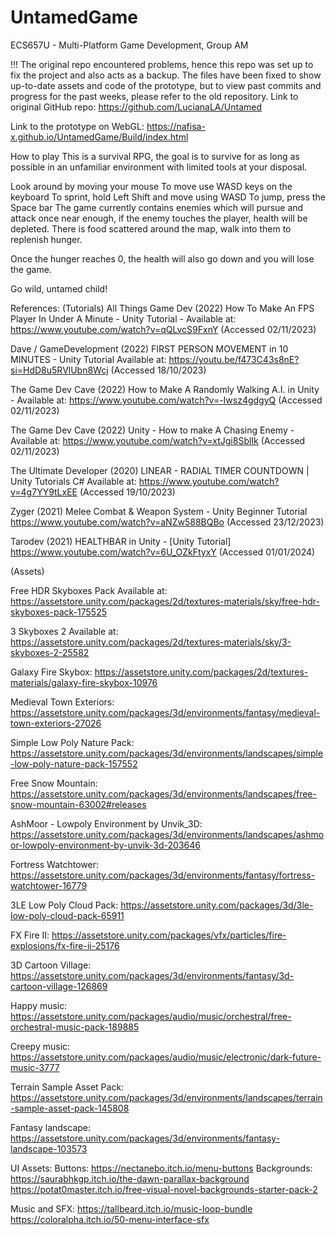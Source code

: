 # UntamedGame
 
ECS657U - Multi-Platform Game Development, Group AM

!!! The original repo encountered problems, hence this repo was set up to fix the project and also acts as a backup. 
The files have been fixed to show up-to-date assets and code of the prototype, but to view past commits and progress for the past weeks, please refer to the old repository.
Link to original GitHub repo: https://github.com/LucianaLA/Untamed

Link to the prototype on WebGL: https://nafisa-x.github.io/UntamedGame/Build/index.html

How to play
This is a survival RPG, the goal is to survive for as long as possible in an unfamiliar environment with limited tools at your disposal.

Look around by moving your mouse
To move use WASD keys on the keyboard
To sprint, hold Left Shift and move using WASD
To jump, press the Space bar
The game currently contains enemies which will pursue and attack once near enough, if the enemy touches the player, health will be depleted. There is food scattered around the map, walk into them to replenish hunger.

Once the hunger reaches 0, the health will also go down and you will lose the game.

Go wild, untamed child!

References:
(Tutorials)
All Things Game Dev (2022) How To Make An FPS Player In Under A Minute - Unity Tutorial - Available at: https://www.youtube.com/watch?v=qQLvcS9FxnY (Accessed 02/11/2023)

Dave / GameDevelopment (2022) FIRST PERSON MOVEMENT in 10 MINUTES - Unity Tutorial Available at: https://youtu.be/f473C43s8nE?si=HdD8u5RVlUbn8Wcj (Accessed 18/10/2023)

The Game Dev Cave (2022) How to Make A Randomly Walking A.I. in Unity - Available at: https://www.youtube.com/watch?v=-Iwsz4gdgyQ (Accessed 02/11/2023)

The Game Dev Cave (2022) Unity - How to make A Chasing Enemy - Available at: https://www.youtube.com/watch?v=xtJgi8SblIk (Accessed 02/11/2023)

The Ultimate Developer (2020) LINEAR - RADIAL TIMER COUNTDOWN | Unity Tutorials C# Available at: https://www.youtube.com/watch?v=4g7YY9tLxEE (Accessed 19/10/2023)

Zyger (2021) Melee Combat & Weapon System - Unity Beginner Tutorial https://www.youtube.com/watch?v=aNZw588BQBo (Accessed 23/12/2023)

Tarodev (2021) HEALTHBAR in Unity - [Unity Tutorial] https://www.youtube.com/watch?v=6U_OZkFtyxY (Accessed 01/01/2024)

(Assets)

Free HDR Skyboxes Pack Available at: https://assetstore.unity.com/packages/2d/textures-materials/sky/free-hdr-skyboxes-pack-175525

3 Skyboxes 2 Available at: https://assetstore.unity.com/packages/2d/textures-materials/sky/3-skyboxes-2-25582

Galaxy Fire Skybox: https://assetstore.unity.com/packages/2d/textures-materials/galaxy-fire-skybox-10976

Medieval Town Exteriors: https://assetstore.unity.com/packages/3d/environments/fantasy/medieval-town-exteriors-27026

Simple Low Poly Nature Pack: https://assetstore.unity.com/packages/3d/environments/landscapes/simple-low-poly-nature-pack-157552

Free Snow Mountain: https://assetstore.unity.com/packages/3d/environments/landscapes/free-snow-mountain-63002#releases

AshMoor - Lowpoly Environment by Unvik_3D: https://assetstore.unity.com/packages/3d/environments/landscapes/ashmoor-lowpoly-environment-by-unvik-3d-203646

Fortress Watchtower: https://assetstore.unity.com/packages/3d/environments/fantasy/fortress-watchtower-16779

3LE Low Poly Cloud Pack: https://assetstore.unity.com/packages/3d/3le-low-poly-cloud-pack-65911

FX Fire II: https://assetstore.unity.com/packages/vfx/particles/fire-explosions/fx-fire-ii-25176

3D Cartoon Village: https://assetstore.unity.com/packages/3d/environments/fantasy/3d-cartoon-village-126869

Happy music: https://assetstore.unity.com/packages/audio/music/orchestral/free-orchestral-music-pack-189885

Creepy music: https://assetstore.unity.com/packages/audio/music/electronic/dark-future-music-3777

Terrain Sample Asset Pack: https://assetstore.unity.com/packages/3d/environments/landscapes/terrain-sample-asset-pack-145808

Fantasy landscape: https://assetstore.unity.com/packages/3d/environments/fantasy-landscape-103573

UI Assets:
Buttons: https://nectanebo.itch.io/menu-buttons
Backgrounds:
https://saurabhkgp.itch.io/the-dawn-parallax-background
https://potat0master.itch.io/free-visual-novel-backgrounds-starter-pack-2

Music and SFX:
https://tallbeard.itch.io/music-loop-bundle
https://coloralpha.itch.io/50-menu-interface-sfx



